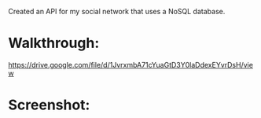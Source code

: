 Created an API for my social network that uses a NoSQL database.

# Walkthrough:
https://drive.google.com/file/d/1JvrxmbA71cYuaGtD3Y0laDdexEYvrDsH/view

# Screenshot: 